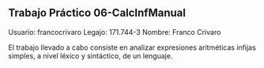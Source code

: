 ## Trabajo Práctico 06-CalcInfManual

Usuario: francocrivaro
Legajo: 171.744-3
Nombre: Franco Crivaro

El trabajo llevado a cabo consiste en analizar expresiones aritméticas infijas simples, a nivel léxico y sintáctico, de un lenguaje.